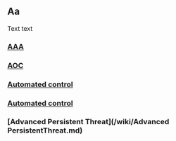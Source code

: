 ## Aa 
Text text

### [AAA](/wiki/AAA.md)
### [AOC](/wiki/AOC.md)
### [Automated control](/wiki/automatedcontrol.md)
### [Automated control](/wiki/automatedcontrol.md)
### [Advanced Persistent Threat](/wiki/Advanced PersistentThreat.md)

